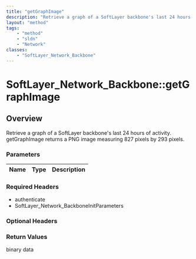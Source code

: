 ```yaml
---
title: "getGraphImage"
description: "Retrieve a graph of a SoftLayer backbone's last 24 hours of activity. getGraphImage returns a PNG image measuring 827 pi... "
layout: "method"
tags:
    - "method"
    - "sldn"
    - "Network"
classes:
    - "SoftLayer_Network_Backbone"
---
```

# SoftLayer_Network_Backbone::getGraphImage
## Overview 
Retrieve a graph of a SoftLayer backbone's last 24 hours of activity. getGraphImage returns a PNG image measuring 827 pixels by 293 pixels.

### Parameters 
|Name | Type | Description |
| --- | --- | --- |


### Required Headers
* authenticate
* SoftLayer_Network_BackboneInitParameters

### Optional Headers

### Return Values
binary data
